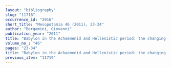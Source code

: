 ```yaml
---
layout: "bibliography"
slug: "11716"
occurrence_id: "3916"
short_title: "Mesopotamia 46 (2011), 23-34"
author: "Bergamini, Giovanni"
publication_year: "2011"
title: "Babylon in the Achaemenid and Hellenistic period: the changing landscape of a myth"
volume_no_: "46"
pages: "23-34"
title: "Babylon in the Achaemenid and Hellenistic period: the changing landscape of a myth"
previous_item: "11719"
---
```

